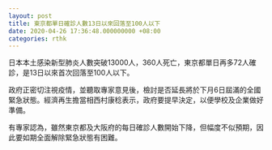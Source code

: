 ```yaml
---
layout: post
title: 東京都單日確診人數13日以來回落至100人以下
date: 2020-04-26 17:36:48.000000000 +08:00
categories: rthk
---
```


日本本土感染新型肺炎人數突破13000人，360人死亡，東京都單日再多72人確診，是13日以來首次回落至100人以下。

政府正密切注視疫情，並聽取專家意見後，檢討是否延長將於下月6日屆滿的全國緊急狀態。經濟再生擔當相西村康稔表示，政府要提早決定，以便學校及企業做好準備。

有專家認為，雖然東京都及大阪府的每日確診人數開始下降，但幅度不似預期，因此要如期全面解除緊急狀態有困難。
